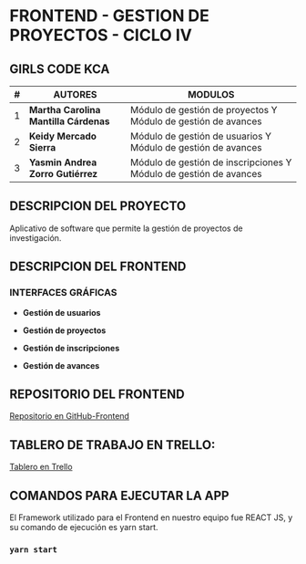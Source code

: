 # **FRONTEND - GESTION DE PROYECTOS - CICLO IV**
## **GIRLS CODE KCA**

| **#**|**AUTORES** | **MODULOS** |
| ---|---| --- |
| 1 |**Martha Carolina Mantilla Cárdenas**  | Módulo de gestión de proyectos Y Módulo de gestión de avances |
| 2 |**Keidy Mercado Sierra**  | Módulo de gestión de usuarios Y Módulo de gestión de avances |
| 3 |**Yasmin Andrea Zorro Gutiérrez**  | Módulo de gestión de inscripciones Y Módulo de gestión de avances |

## **DESCRIPCION DEL PROYECTO**
Aplicativo de software que permite la gestión de proyectos de investigación. 

## **DESCRIPCION DEL FRONTEND**
### **INTERFACES GRÁFICAS**
 * **Gestión de usuarios**

 * **Gestión de proyectos**

 * **Gestión de inscripciones**

 * **Gestión de avances**

## **REPOSITORIO DEL FRONTEND**
[Repositorio en GitHub-Frontend](https://github.com/GirlsCodeKCA/project_girlscodekca)

## TABLERO DE TRABAJO EN TRELLO:
[Tablero en Trello](https://trello.com/b/E8PLlLxf/website-to-manage-research-projects)

## **COMANDOS PARA EJECUTAR LA APP**
El Framework utilizado para el Frontend en nuestro equipo fue REACT JS, y su comando de ejecución es yarn start.

### `yarn start`

